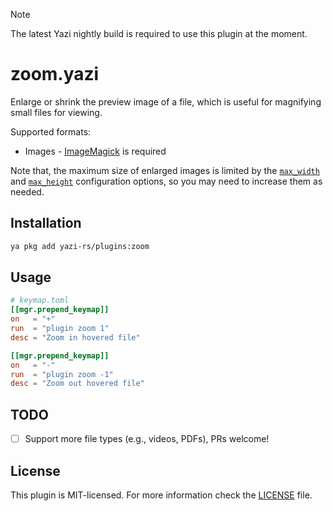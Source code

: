 > [!NOTE]
> The latest Yazi nightly build is required to use this plugin at the moment.

# zoom.yazi

Enlarge or shrink the preview image of a file, which is useful for magnifying small files for viewing.

Supported formats:

- Images - [ImageMagick](https://imagemagick.org/) is required

Note that, the maximum size of enlarged images is limited by the [`max_width`][max_width] and [`max_height`][max_height] configuration options, so you may need to increase them as needed.

[max_width]: https://yazi-rs.github.io/docs/configuration/yazi#preview.max_width
[max_height]: https://yazi-rs.github.io/docs/configuration/yazi#preview.max_height

## Installation

```sh
ya pkg add yazi-rs/plugins:zoom
```

## Usage

```toml
# keymap.toml
[[mgr.prepend_keymap]]
on   = "+"
run  = "plugin zoom 1"
desc = "Zoom in hovered file"

[[mgr.prepend_keymap]]
on   = "-"
run  = "plugin zoom -1"
desc = "Zoom out hovered file"
```

## TODO

- [ ] Support more file types (e.g., videos, PDFs), PRs welcome!

## License

This plugin is MIT-licensed. For more information check the [LICENSE](LICENSE) file.
